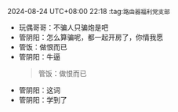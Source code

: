 2024-08-24 UTC+08:00 22:18 :tag:`路由器福利党支部`

- 玩偶哥哥：不骗人只骗炮是吧
- 管阴阳：怎么算骗呢，都一起开房了，你情我愿
- 管饭：做恨而已
- 管阴阳：牛逼
  > 管饭：做恨而已
- 管阴阳：这词
- 管阴阳：学到了
